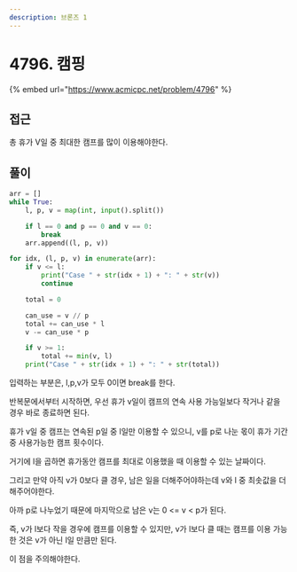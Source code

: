 ```yaml
---
description: 브론즈 1
---
```


# 4796. 캠핑

{% embed url="https://www.acmicpc.net/problem/4796" %}

## 접근

총 휴가 V일 중 최대한 캠프를 많이 이용해야한다.

## 풀이

```python
arr = []
while True:
    l, p, v = map(int, input().split())

    if l == 0 and p == 0 and v == 0:
        break
    arr.append((l, p, v))

for idx, (l, p, v) in enumerate(arr):
    if v <= l:
        print("Case " + str(idx + 1) + ": " + str(v))
        continue

    total = 0

    can_use = v // p
    total += can_use * l
    v -= can_use * p

    if v >= 1:
        total += min(v, l)
    print("Case " + str(idx + 1) + ": " + str(total))

```

입력하는 부분은, l,p,v가 모두 0이면 break를 한다.

반복문에서부터 시작하면, 우선 휴가 v일이 캠프의 연속 사용 가능일보다 작거나 같을 경우 바로 종료하면 된다.

휴가 v일 중 캠프는 연속된 p일 중 l일만 이용할 수 있으니, v를 p로 나눈 몫이 휴가 기간 중 사용가능한 캠프 횟수이다.

거기에 l을 곱하면 휴가동안 캠프를 최대로 이용했을 때 이용할 수 있는 날짜이다.

그리고 만약 아직 v가 0보다 클 경우, 남은 일을 더해주어야하는데 v와 l 중 최솟값을 더해주어야한다.

아까 p로 나누었기 때문에 마지막으로 남은 v는 0 <= v < p가 된다.

즉, v가 l보다 작을 경우에 캠프를 이용할 수 있지만, v가 l보다 클 때는 캠프를 이용 가능한 것은 v가 아닌 l일 만큼만 된다.&#x20;

이 점을 주의해야한다.
